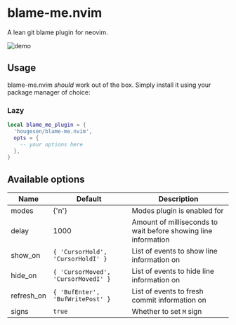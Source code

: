 # blame-me.nvim

A lean git blame plugin for neovim.

![demo](assets/demo.gif?raw=true)

## Usage

blame-me.nvim _should_ work out of the box. Simply install it using your package manager of choice:

### Lazy

```lua
local blame_me_plugin = {
  'hougesen/blame-me.nvim',
  opts = {
    -- your options here
  },
}
```

## Available options

| Name       | Default                             | Description                                                    |
| ---------- | ----------------------------------- | -------------------------------------------------------------- |
| modes      | {'n'}                               | Modes plugin is enabled for                                    |
| delay      | 1000                                | Amount of milliseconds to wait before showing line information |
| show_on    | `{ 'CursorHold', 'CursorHoldI' }`   | List of events to show line information on                     |
| hide_on    | `{ 'CursorMoved', 'CursorMovedI' }` | List of events to hide line information on                     |
| refresh_on | `{ 'BufEnter', 'BufWritePost' }`    | List of events to fresh commit information on                  |
| signs      | `true`                              | Whether to set `M` sign                                        |
